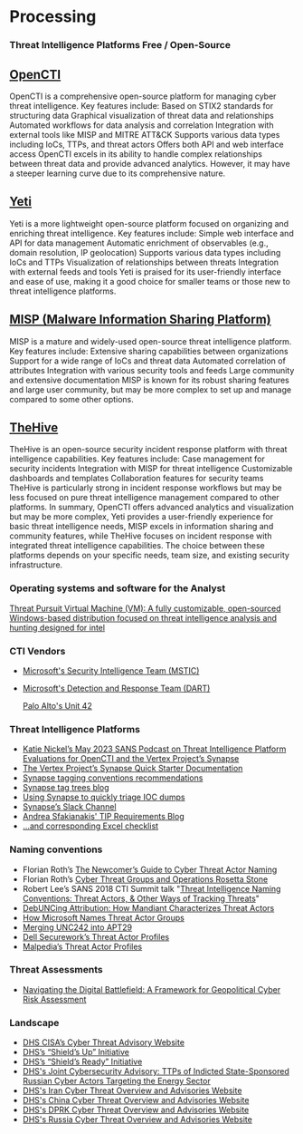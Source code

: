 # Processing

### Threat Intelligence Platforms Free / Open-Source

## [OpenCTI](https://github.com/OpenCTI-Platform/opencti)

OpenCTI is a comprehensive open-source platform for managing cyber threat intelligence. Key features include:
Based on STIX2 standards for structuring data
Graphical visualization of threat data and relationships
Automated workflows for data analysis and correlation
Integration with external tools like MISP and MITRE ATT&CK
Supports various data types including IoCs, TTPs, and threat actors
Offers both API and web interface access
OpenCTI excels in its ability to handle complex relationships between threat data and provide advanced analytics. However, it may have a steeper learning curve due to its comprehensive nature.

## [Yeti](https://yeti-platform.io/)
Yeti is a more lightweight open-source platform focused on organizing and enriching threat intelligence. Key features include:
Simple web interface and API for data management
Automatic enrichment of observables (e.g., domain resolution, IP geolocation)
Supports various data types including IoCs and TTPs
Visualization of relationships between threats
Integration with external feeds and tools
Yeti is praised for its user-friendly interface and ease of use, making it a good choice for smaller teams or those new to threat intelligence platforms.

## [MISP (Malware Information Sharing Platform)](https://www.misp-project.org/)
MISP is a mature and widely-used open-source threat intelligence platform. Key features include:
Extensive sharing capabilities between organizations
Support for a wide range of IoCs and threat data
Automated correlation of attributes
Integration with various security tools and feeds
Large community and extensive documentation
MISP is known for its robust sharing features and large user community, but may be more complex to set up and manage compared to some other options.

## [TheHive](https://github.com/TheHive-Project/TheHive)
TheHive is an open-source security incident response platform with threat intelligence capabilities. Key features include:
Case management for security incidents
Integration with MISP for threat intelligence
Customizable dashboards and templates
Collaboration features for security teams
TheHive is particularly strong in incident response workflows but may be less focused on pure threat intelligence management compared to other platforms.
In summary, OpenCTI offers advanced analytics and visualization but may be more complex, Yeti provides a user-friendly experience for basic threat intelligence needs, MISP excels in information sharing and community features, while TheHive focuses on incident response with integrated threat intelligence capabilities. The choice between these platforms depends on your specific needs, team size, and existing security infrastructure.

### Operating systems and software for the Analyst
[Threat Pursuit Virtual Machine (VM): A fully customizable, open-sourced Windows-based distribution focused on threat intelligence analysis and hunting designed for intel ](https://github.com/mandiant/ThreatPursuit-VM)

### CTI Vendors

- [Microsoft's Security Intelligence Team (MSTIC)](https://twitter.com/MsftSecIntel)

- [Microsoft's Detection and Response Team (DART)](https://twitter.com/MicrosoftDART)

  [Palo Alto's Unit 42](https://twitter.com/Unit42_Intel)

  

### Threat Intelligence Platforms

- [Katie Nickel’s May 2023 SANS Podcast on Threat Intelligence Platform Evaluations for OpenCTI and the Vertex Project’s Synapse](https://twitter.com/likethecoins/status/1661467003733827586)
- [The Vertex Project’s Synapse Quick Starter Documentation](https://github.com/vertexproject/synapse-quickstart)
- [Synapse tagging conventions recommendations](https://sroberts.io/posts/effective-tagging-in-synapse/)
- [Synapse tag trees blog](https://vertex.link/blogs/vtx-tag-trees/)
- [Using Synapse to quickly triage IOC dumps](https://www.youtube.com/watch?v=NRplQsl6re8&feature=youtu.be)
- [Synapse’s Slack Channel](https://v.vtx.lk/join-slack)
- [Andrea Sfakianakis' TIP Requirements Blog ](https://threatintel.eu/2021/01/22/exceling-at-threat-intelligence-platform-tip-requirements/)
- [...and corresponding Excel checklist](https://github.com/sfakiana/SANS-CTI-Summit-2021/blob/main/TIP_Functional_Requirements_v1.0.xlsx)

### Naming conventions

- Florian Roth’s [The Newcomer’s Guide to Cyber Threat Actor Naming ](https://cyb3rops.medium.com/the-newcomers-guide-to-cyber-threat-actor-naming-7428e18ee263)
- Florian Roth’s [Cyber Threat Groups and Operations Rosetta Stone](https://docs.google.com/spreadsheets/d/1H9_xaxQHpWaa4O_Son4Gx0YOIzlcBWMsdvePFX68EKU/edit)
- Robert Lee’s SANS 2018 CTI Summit talk "[Threat Intelligence Naming Conventions: Threat Actors, & Other Ways of Tracking Threats](https://www.youtube.com/watch?v=3CUNlgQBwc4)"
- [DebUNCing Attribution: How Mandiant Characterizes Threat Actors](https://www.mandiant.com/resources/how-mandiant-tracks-uncategorized-threat-actors)
- [How Microsoft Names Threat Actor Groups](https://learn.microsoft.com/en-us/microsoft-365/security/intelligence/microsoft-threat-actor-naming?view=o365-worldwide)
- [Merging UNC242 into APT29](https://www.mandiant.com/resources/blog/unc2452-merged-into-apt29)
- [Dell Securework’s Threat Actor Profiles](https://www.secureworks.com/research/threat-profiles)
- [Malpedia’s Threat Actor Profiles](https://malpedia.caad.fkie.fraunhofer.de/actors)

### Threat Assessments

- [Navigating the Digital Battlefield: A Framework for Geopolitical Cyber Risk Assessment](https://www.youtube.com/watch?v=NJT0Y0Pj7e0)



### Landscape

- [DHS CISA’s Cyber Threat Advisory Website](https://www.cisa.gov/topics/cyber-threats-and-advisories)
- [DHS’s “Shield’s Up” Initiative](https://www.cisa.gov/shields-up)
- [DHS’s “Shield’s Ready” Initiative](https://www.cisa.gov/news-events/news/dhs-unveils-new-shields-ready-campaign-promote-critical-infrastructure-security-and-resilience)
- [DHS's Joint Cybersecurity Advisory: TTPs of Indicted State-Sponsored Russian Cyber Actors Targeting the Energy Sector](https://www.cisa.gov/news-events/cybersecurity-advisories/aa22-083a)
- [DHS's Iran Cyber Threat Overview and Advisories Website](https://www.cisa.gov/uscert/iran)
- [DHS's China Cyber Threat Overview and Advisories Website](https://www.cisa.gov/uscert/china)
- [DHS's DPRK Cyber Threat Overview and Advisories Website](https://www.cisa.gov/uscert/northkorea)
- [DHS's Russia Cyber Threat Overview and Advisories Website](https://www.cisa.gov/uscert/russia)
